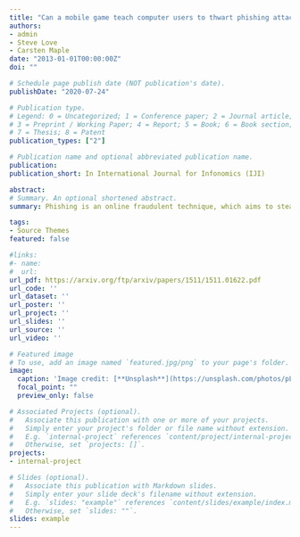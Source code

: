 ```yaml
---
title: "Can a mobile game teach computer users to thwart phishing attacks?"
authors:
- admin
- Steve Love
- Carsten Maple
date: "2013-01-01T00:00:00Z"
doi: ""

# Schedule page publish date (NOT publication's date).
publishDate: "2020-07-24"

# Publication type.
# Legend: 0 = Uncategorized; 1 = Conference paper; 2 = Journal article;
# 3 = Preprint / Working Paper; 4 = Report; 5 = Book; 6 = Book section;
# 7 = Thesis; 8 = Patent
publication_types: ["2"]

# Publication name and optional abbreviated publication name.
publication: 
publication_short: In International Journal for Infonomics (IJI)

abstract: 
# Summary. An optional shortened abstract.
summary: Phishing is an online fraudulent technique, which aims to steal sensitive information such as usernames, passwords and online banking details from its victims. To prevent this, anti-phishing education needs to be considered. This research focuses on examining the effectiveness of mobile game based learning compared to traditional online learning to thwart phishing threats. Therefore, a mobile game prototype was developed based on the design introduced by Arachchilage and Cole [3]. The game design aimed to enhance avoidance behaviour through motivation to thwart phishing threats. A website developed by Anti-Phishing Work Group (APWG) for the public Anti-phishing education initiative was used as a traditional web based learning source. A think-aloud experiment along with a pre-and post-test was conducted through a user study. The study findings revealed that the participants who played the mobile game were better able to identify fraudulent web sites compared to the participants who read the website without any training.

tags:
- Source Themes
featured: false

#links:
#- name: 
#  url: 
url_pdf: https://arxiv.org/ftp/arxiv/papers/1511/1511.01622.pdf
url_code: ''
url_dataset: ''
url_poster: ''
url_project: ''
url_slides: ''
url_source: ''
url_video: ''

# Featured image
# To use, add an image named `featured.jpg/png` to your page's folder. 
image:
  caption: 'Image credit: [**Unsplash**](https://unsplash.com/photos/pLCdAaMFLTE)'
  focal_point: ""
  preview_only: false

# Associated Projects (optional).
#   Associate this publication with one or more of your projects.
#   Simply enter your project's folder or file name without extension.
#   E.g. `internal-project` references `content/project/internal-project/index.md`.
#   Otherwise, set `projects: []`.
projects:
- internal-project

# Slides (optional).
#   Associate this publication with Markdown slides.
#   Simply enter your slide deck's filename without extension.
#   E.g. `slides: "example"` references `content/slides/example/index.md`.
#   Otherwise, set `slides: ""`.
slides: example
---
```



